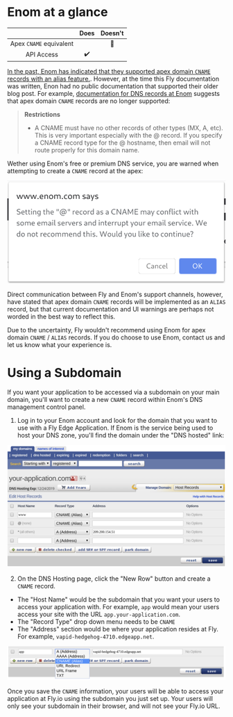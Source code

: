 # Enom at a glance

 |   | Does | Doesn't |
 | :---: | :---: | :---: |
 | Apex `CNAME` equivalent |  | :no_entry_sign: |
 | API Access | :heavy_check_mark:| |

[In the past, Enom has indicated that they supported apex domain `CNAME` records with an alias feature.](https://www.enom.com/blog/our-new-dns-under-the-hood/). However, at the time this Fly documentation was written, Enon had no public documentation that supported their older blog post. For example, [documentation for DNS records at Enom](https://www.enom.com/help/faq_hostrecords.aspx) suggests that apex domain `CNAME` records are no longer supported:

> **Restrictions**
>
> * A CNAME must have no other records of other types (MX, A, etc). This is very important especially with the @ record. If you specify a CNAME record type for the @ hostname, then email will not route properly for this domain name.

Wether using Enom's free or premium DNS service, you are warned when attempting to create a `CNAME` record at the apex:

![Enom - Warning for CNAME at apex domain](./screenshots/enom/enom-cname-at-apex-domain-warning.png "Enom - Warning for CNAME at apex domain")

Direct communication between Fly and Enom's support channels, however, have stated that apex domain `CNAME` records will be implemented as an `ALIAS` record, but that current documentation and UI warnings are perhaps not worded in the best way to reflect this.

Due to the uncertainty, Fly wouldn't recommend using Enom for apex domain `CNAME` / `ALIAS` records. If you do choose to use Enom, contact us and let us know what your experience is.

# Using a Subdomain

If you want your application to be accessed via a subdomain on your main domain, you'll want to create a new `CNAME` record within Enom's DNS management control panel.

1. Log in to your Enom account and look for the domain that you want to use with a Fly Edge Application. If Enom is the service being used to host your DNS zone, you'll find the domain under the "DNS hosted" link:

![Enom - Manage DNS Records for your Domain](./screenshots/enom/enom-basic-dns-records.png "Enom - Manage DNS Records for your Domain")

2. On the DNS Hosting page, click the "New Row" button and create a `CNAME` record.

  * The "Host Name" would be the subdomain that you want your users to access your application with. For example, `app` would mean your users access your site with the URL `app.your-application.com`.
  * The "Record Type" drop down menu needs to be `CNAME`
  * The "Address" section would be where your application resides at Fly. For example, `vapid-hedgehog-4710.edgeapp.net`.

![Enom - Add CNAME Record to your zone](./screenshots/enom/enom-add-subdomain-cname.png "Enom - Add CNAME Record to your zone")

Once you save the `CNAME` information, your users will be able to access your application at Fly.io using the subdomain you just set up. Your users will only see your subdomain in their browser, and will not see your Fly.io URL.
